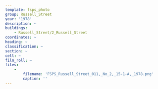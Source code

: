 ```yaml
---
template: fsps_photo
group: Russell_Street
year: '1978'
description: ~
buildings:
    - Russell_Street/2_Russell_Street
coordinates: ~
heading: ~
classification: ~
section: ~
cell: ~
film_roll: ~
files:
    -
        filename: 'FSPS_Russell_Street_011,_No_2,_15-1-A,_1978.png'
        caption: ''
---
```

